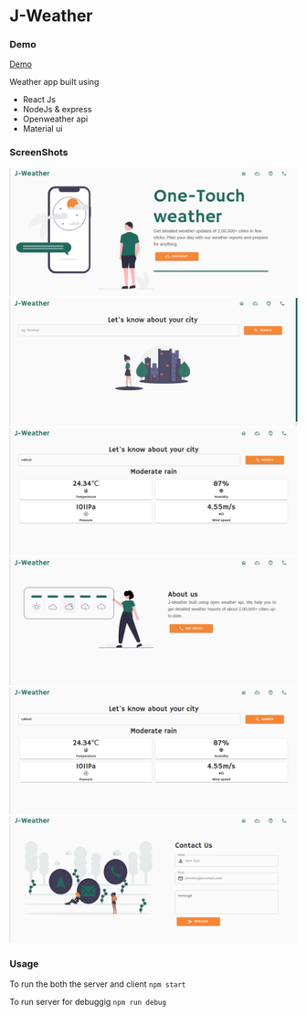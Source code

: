 # J-Weather

### Demo

[Demo](https://jweathers.herokuapp.com/)

Weather app built using

 - React Js
 - NodeJs & express
 - Openweather api
 - Material ui
 ### ScreenShots

![Login Page](https://github.com/joseph-benoy/J-Weather/blob/main/screenshots/1.png)![Create Entry](https://github.com/joseph-benoy/J-Weather/blob/main/screenshots/2.png)![Read Entry](https://github.com/joseph-benoy/J-Weather/blob/main/screenshots/3.png)![Settings Page](https://github.com/joseph-benoy/J-Weather/blob/main/screenshots/4.png)![Read Entry](https://github.com/joseph-benoy/J-Weather/blob/main/screenshots/3.png)![Settings Page](https://github.com/joseph-benoy/J-Weather/blob/main/screenshots/5.png)
### Usage
To run the both the server and client
```npm start```

To run server for debuggig
```npm run debug```





